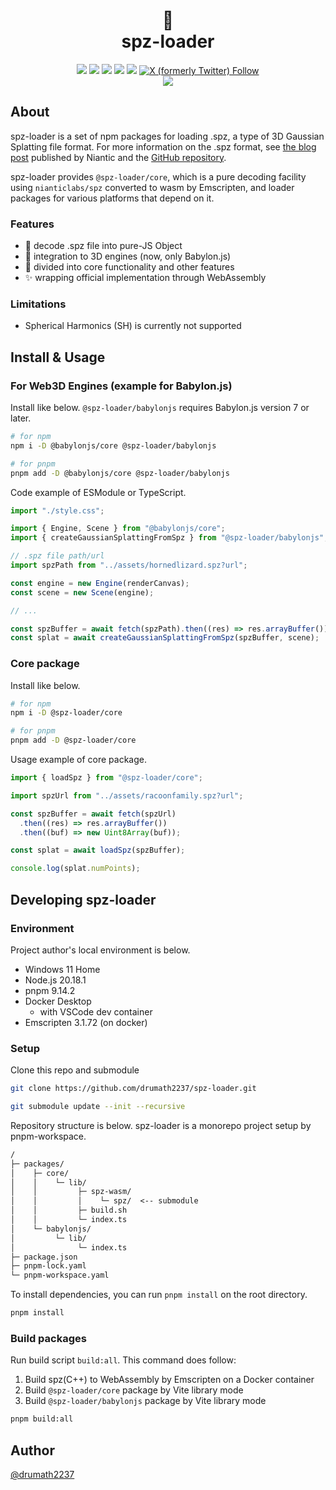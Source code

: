 <p align="center">
  <h1 align="center">
    🦎<br/>spz-loader
  </h1>
</p>

<p align="center">
  <a href="https://github.com/drumath2237/spz-loader/actions/workflows/release.yaml"><img src="https://github.com/drumath2237/spz-loader/actions/workflows/release.yaml/badge.svg"/></a>
  <img src="https://img.shields.io/badge/Node.js-v20-%235FA04E?logo=nodedotjs&logoColor=%235FA04E"/>
  <img src="https://img.shields.io/badge/pnpm-v9-%23F69220?logo=pnpm&logoColor=%23F6922"/>
  <img src="https://img.shields.io/badge/WebAssembly-Emscripten-%23654FF0?logo=webassembly&logoColor=white"/>
  <img src="https://img.shields.io/github/license/drumath2237/spz-loader"/>
  <a href="https://x.com/ninisan_drumath"><img alt="X (formerly Twitter) Follow" src="https://img.shields.io/twitter/follow/ninisan_drumath"></a>
  
  <br/>
  <img align="center" src="./images/hornedlizard.gif"/>
</p>

## About

<!-- spz-loaderは、3D Gaussian Splatting のファイルフォーマットの一種である.spzをロードするためのnpmパッケージ群です。
.spzフォーマットの詳細はNianticが公開している[ブログ記事](https://scaniverse.com/news/spz-gaussian-splat-open-source-file-format)や[GitHubリポジトリ](https://github.com/nianticlabs/spz)をご参照ください。 -->

spz-loader is a set of npm packages for loading .spz, a type of 3D Gaussian Splatting file format. For more information on the .spz format, see [the blog post](https://scaniverse.com/news/spz-gaussian-splat-open-source-file-format) published by Niantic and the [GitHub repository](https://github.com/nianticlabs/spz).

<!-- spz-loaderは`nianticlabs/spz`をEmscriptenによってwasm化し、それを用いた純粋なデコード機能を有する`@spz-loader/core`と
それに依存する各種プラットフォーム向けのローダパッケージを提供します。 -->

spz-loader provides `@spz-loader/core`, which is a pure decoding facility using `nianticlabs/spz` converted to wasm by Emscripten, and loader packages for various platforms that depend on it.

### Features

- 🍱 decode .spz file into pure-JS Object
- 🧩 integration to 3D engines (now, only Babylon.js)
- 🥪 divided into core functionality and other features
- ✨ wrapping official implementation through WebAssembly

### Limitations

- Spherical Harmonics (SH) is currently not supported

## Install & Usage

### For Web3D Engines (example for Babylon.js)

Install like below. `@spz-loader/babylonjs` requires Babylon.js version 7 or later.

```sh
# for npm
npm i -D @babylonjs/core @spz-loader/babylonjs

# for pnpm
pnpm add -D @babylonjs/core @spz-loader/babylonjs
```

Code example of ESModule or TypeScript.


```ts
import "./style.css";

import { Engine, Scene } from "@babylonjs/core";
import { createGaussianSplattingFromSpz } from "@spz-loader/babylonjs";

// .spz file path/url
import spzPath from "../assets/hornedlizard.spz?url";

const engine = new Engine(renderCanvas);
const scene = new Scene(engine);

// ...

const spzBuffer = await fetch(spzPath).then((res) => res.arrayBuffer());
const splat = await createGaussianSplattingFromSpz(spzBuffer, scene);
```

### Core package

Install like below.

```sh
# for npm
npm i -D @spz-loader/core

# for pnpm
pnpm add -D @spz-loader/core
```

Usage example of core package.

```ts
import { loadSpz } from "@spz-loader/core";

import spzUrl from "../assets/racoonfamily.spz?url";

const spzBuffer = await fetch(spzUrl)
  .then((res) => res.arrayBuffer())
  .then((buf) => new Uint8Array(buf));

const splat = await loadSpz(spzBuffer);

console.log(splat.numPoints);
```

## Developing spz-loader

### Environment

Project author's local environment is below.

- Windows 11 Home
- Node.js 20.18.1
- pnpm 9.14.2
- Docker Desktop
  - with VSCode dev container
- Emscripten 3.1.72 (on docker)

### Setup

Clone this repo and submodule

```sh
git clone https://github.com/drumath2237/spz-loader.git

git submodule update --init --recursive
```

Repository structure is below.
spz-loader is a monorepo project setup by pnpm-workspace.

```txt
/
├─ packages/
│    ├─ core/
│    │    └─ lib/
│    │         ├─ spz-wasm/
│    │         │    └─ spz/  <-- submodule
│    │         ├─ build.sh
│    │         └─ index.ts
│    └─ babylonjs/
│         └─ lib/
│              └─ index.ts
├─ package.json
├─ pnpm-lock.yaml
└─ pnpm-workspace.yaml
```

To install dependencies, you can run `pnpm install` on the root directory.

```sh
pnpm install
```

### Build packages

Run build script `build:all`.
This command does follow:

1. Build spz(C++) to WebAssembly by Emscripten on a Docker container
2. Build `@spz-loader/core` package by Vite library mode
3. Build `@spz-loader/babylonjs` package by Vite library mode

```sh
pnpm build:all
```

## Author

[@drumath2237](https://x.com/ninisan_drumath)